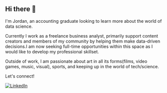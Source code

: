 ## Hi there 👋

I'm Jordan, an accounting graduate looking to learn more about the world of data science.

Currently I work as a freelance business analyst, primarily support content creators and members of my community by helping them make data-driven decisions.I am now seeking full-time opportunities within this space as I would like to develop my professional skillset.

Outside of work, I am passionate about art in all its forms(films, video games, music, visual), sports, and keeping up in the world of tech/science. 

Let's connect!


[![LinkedIn](https://img.shields.io/badge/LinkedIn-blue?logo=linkedin&logoColor=white)](https://www.linkedin.com/in/jordan-chong//)


